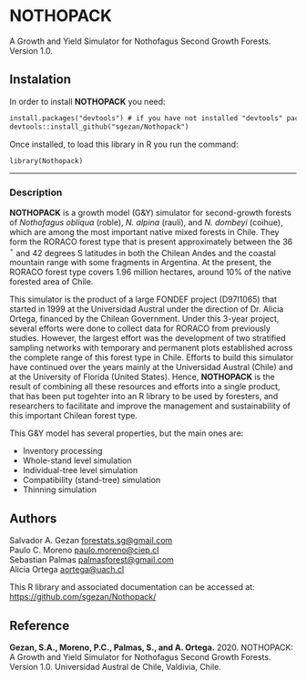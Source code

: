 # NOTHOPACK
A Growth and Yield Simulator for Nothofagus Second Growth Forests. Version 1.0.

## Instalation

In order to install **NOTHOPACK** you need:

````md
install.packages("devtools") # if you have not installed "devtools" package
devtools::install_github("sgezan/Nothopack")
````

Once installed, to load this library in R you run the command:

````md
library(Nothopack)
````

***

### Description

**NOTHOPACK** is a growth model (G&Y) simulator for second-growth forests of *Nothofagus obliqua* (roble), *N. alpina* (raulí), and *N. dombeyi* (coihue), which are among the most important native mixed forests in Chile. They form the RORACO forest type that is present approximately between the 36 $`^{\circ}`$ and 42 degrees S latitudes in both the Chilean Andes and the coastal mountain range with some fragments in Argentina. At the present, the RORACO forest type covers 1.96 million hectares, around 10% of the native forested area of Chile.

This simulator is the product of a large FONDEF project (D97I1065) that started in 1999 at the Universidad Austral under the direction of Dr. Alicia Ortega, financed by the Chilean Government. Under this 3-year project, several efforts were done to collect data for RORACO from previously studies. However, the largest effort was the development of two stratified sampling networks with temporary and permanent plots established across the complete range of this forest type in Chile. Efforts to build this simulator have continued over the years mainly at the Universidad Austral (Chile) and at the University of Florida (United States). Hence, **NOTHOPACK** is the result of combining all these resources and efforts into a single product, that has been put togehter into an R library to be used by foresters, and researchers to facilitate and improve the management and sustainability of this important Chilean forest type. 

This G&Y model has several properties, but the main ones are:

+ Inventory processing
+ Whole-stand level simulation
+ Individual-tree level simulation
+ Compatibility (stand-tree) simulation
+ Thinning simulation

## Authors

Salvador A. Gezan   <forestats.sg@gmail.com> \
Paulo C. Moreno     <paulo.moreno@ciep.cl>  \
Sebastian Palmas    <palmasforest@gmail.com>  \
Alicia Ortega       <aortega@uach.cl>

This R library and associated documentation can be accessed at: \
https://github.com/sgezan/Nothopack/

## Reference

**Gezan, S.A., Moreno, P.C., Palmas, S., and A. Ortega.** 2020. 
NOTHOPACK: A Growth and Yield Simulator for Nothofagus Second Growth Forests. Version 1.0.
Universidad Austral de Chile, Valdivia, Chile.

